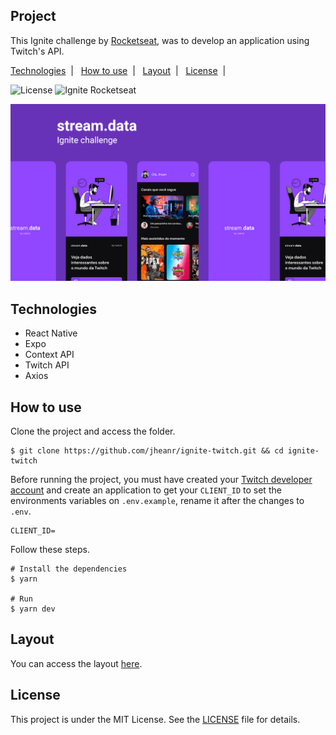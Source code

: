 ## Project

This Ignite challenge by [Rocketseat](https://rocketseat.com.br), was to develop an application using Twitch's API.

<p>
  <a href="#technologies">Technologies</a>&nbsp;&nbsp;|&nbsp;&nbsp;
  <a href="#how-to-use">How to use</a>&nbsp;&nbsp;|&nbsp;&nbsp;
  <a href="#layout">Layout</a>&nbsp;&nbsp;|&nbsp;&nbsp;
  <a href="#license">License</a>&nbsp;&nbsp;|&nbsp;&nbsp;
</p>

<p>
  <img alt="License" src="https://img.shields.io/static/v1?label=license&message=MIT&color=6832b8&labelColor=9146ff">

 <img src="https://img.shields.io/static/v1?label=Ignite&message=Rocketseat&color=6832b8&labelColor=9146ff" alt="Ignite Rocketseat" />
</p>

![cover](.github/cover.png?style=flat)

## Technologies

- React Native
- Expo
- Context API
- Twitch API
- Axios

## How to use

Clone the project and access the folder.

```shell
$ git clone https://github.com/jheanr/ignite-twitch.git && cd ignite-twitch
```

Before running the project, you must have created your [Twitch developer account](https://dev.twitch.tv) and create an application to get your `CLIENT_ID` to set the environments variables on `.env.example`, rename it after the changes to `.env`.

```shell
CLIENT_ID=
```

Follow these steps.

```shell
# Install the dependencies
$ yarn

# Run
$ yarn dev
```

## Layout

You can access the layout [here](https://www.figma.com/file/9wO1lxhFYquTULXSt6TiPn/stream.data/duplicate). 


## License

This project is under the MIT License. See the [LICENSE](LICENSE.md) file for details.